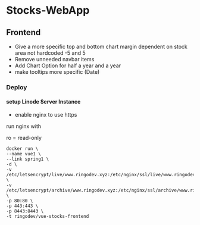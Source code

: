 # Stocks-WebApp

## Frontend

* Give a more specific top and bottom chart margin dependent on stock area not hardcoded -5 and 5
* Remove unneeded navbar items
* Add Chart Option for half a year and a year
* make tooltips more specific (Date)

### Deploy

#### setup Linode Server Instance

* enable nginx to use https

run nginx with 

ro = read-only



```
docker run \
--name vue1 \
--link spring1 \
-d \
-v /etc/letsencrypt/live/www.ringodev.xyz:/etc/nginx/ssl/live/www.ringodev.xyz:ro \
-v /etc/letsencrypt/archive/www.ringodev.xyz:/etc/nginx/ssl/archive/www.ringodev.xyz:ro \
-p 80:80 \
-p 443:443 \
-p 8443:8443 \
-t ringodev/vue-stocks-frontend
```
